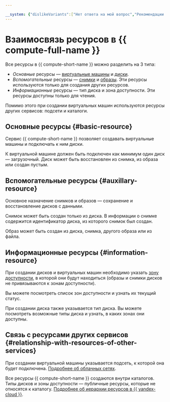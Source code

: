 ```yaml
---

__system: {"dislikeVariants":["Нет ответа на мой вопрос","Рекомендации не помогли","Содержание не соответствует заголовку","Другое"]}
---
```

# Взаимосвязь ресурсов в {{ compute-full-name }}

Все ресурсы в {{ compute-short-name }} можно разделить на 3 типа:

* _Основные_ ресурсы — [виртуальные машины](vm.md) и [диски](disk.md).
* _Вспомогательные_ ресурсы — [снимки](snapshot.md) и [образы](image.md). Эти ресурсы используются только для создания других ресурсов.
* _Информационные_ ресурсы — тип диска и зона доступности. Эти ресурсы доступны только для чтения.

Помимо этого при создании виртуальных машин используются ресурсы других сервисов: подсети и каталоги.

## Основные ресурсы {#basic-resource}

Сервис {{ compute-short-name }} позволяет создавать виртуальные машины и подключать к ним диски.

К виртуальной машине должен быть подключен как минимум один диск — загрузочный. Диск может быть восстановлен из снимка, из образа или создан пустым.

## Вспомогательные ресурсы {#auxillary-resource}

Основное назначение снимков и образов — сохранение и восстановление дисков с данными.

Снимок может быть создан только из диска. В информации о снимке содержится идентификатор диска, из которого снимок был создан.

Образ может быть создан из диска, снимка, другого образа или из файла.

## Информационные ресурсы {#information-resource}

При создании дисков и виртуальных машин необходимо указать [зону доступности](../../overview/concepts/geo-scope.md), в которой они будут находиться (образы и снимки дисков не привязываются к зонам доступности).

Вы можете посмотреть список зон доступности и узнать их текущий статус.

При создании диска также указывается тип диска. Вы можете посмотреть возможные типы диска и узнать, в каких зонах они доступны.

## Связь с ресурсами других сервисов {#relationship-with-resources-of-other-services}

При создании виртуальной машины указывается подсеть, к которой она будет подключена. [Подробнее об облачных сетях](../../vpc/concepts/network.md).

Все ресурсы {{ compute-short-name }} создаются внутри каталогов. Типы дисков и зоны доступности — публичные ресурсы, которые не относятся к каталогу. [Подробнее об иерархии ресурсов в {{ yandex-cloud }}](../../resource-manager/concepts/resources-hierarchy.md).
